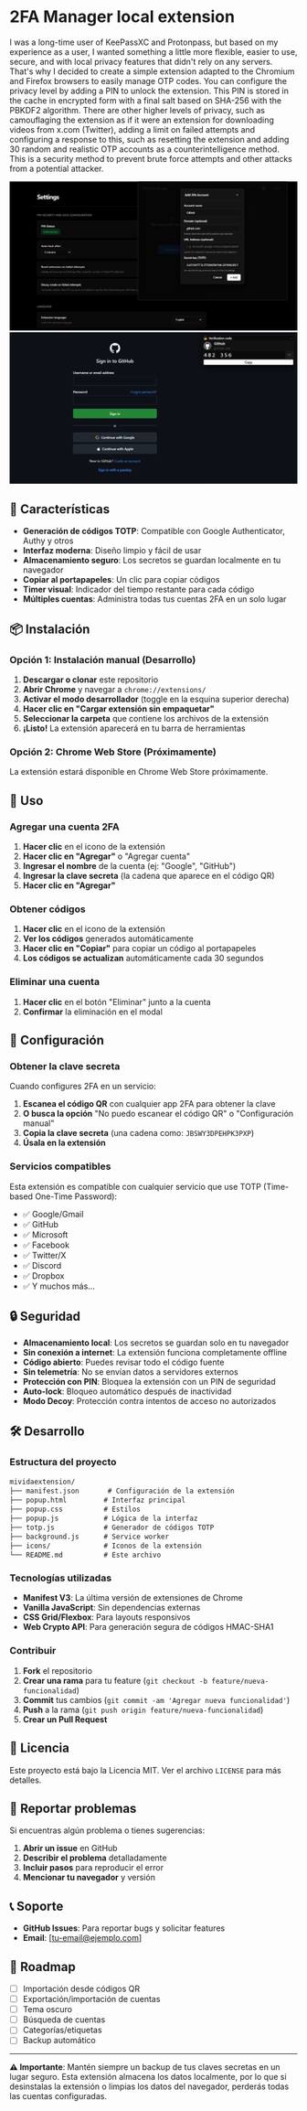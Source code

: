 # 2FA Manager local extension

I was a long-time user of KeePassXC and Protonpass, but based on my experience as a user, I wanted something a little more flexible, easier to use, secure, and with local privacy features that didn't rely on any servers. That's why I decided to create a simple extension adapted to the Chromium and Firefox browsers to easily manage OTP codes. You can configure the privacy level by adding a PIN to unlock the extension. This PIN is stored in the cache in encrypted form with a final salt based on SHA-256 with the PBKDF2 algorithm. There are other higher levels of privacy, such as camouflaging the extension as if it were an extension for downloading videos from x.com (Twitter), adding a limit on failed attempts and configuring a response to this, such as resetting the extension and adding 30 random and realistic OTP accounts as a counterintelligence method. This is a security method to prevent brute force attempts and other attacks from a potential attacker.

![Add 2FA Account](images/Captura%20de%20pantalla%202025-10-30%20131546.png)
![Floating Window](images/Captura%20de%20pantalla%202025-10-30%20132758.png)

## 🔐 Características

- **Generación de códigos TOTP**: Compatible con Google Authenticator, Authy y otros
- **Interfaz moderna**: Diseño limpio y fácil de usar
- **Almacenamiento seguro**: Los secretos se guardan localmente en tu navegador
- **Copiar al portapapeles**: Un clic para copiar códigos
- **Timer visual**: Indicador del tiempo restante para cada código
- **Múltiples cuentas**: Administra todas tus cuentas 2FA en un solo lugar

## 📦 Instalación

### Opción 1: Instalación manual (Desarrollo)

1. **Descargar o clonar** este repositorio
2. **Abrir Chrome** y navegar a `chrome://extensions/`
3. **Activar el modo desarrollador** (toggle en la esquina superior derecha)
4. **Hacer clic en "Cargar extensión sin empaquetar"**
5. **Seleccionar la carpeta** que contiene los archivos de la extensión
6. **¡Listo!** La extensión aparecerá en tu barra de herramientas

### Opción 2: Chrome Web Store (Próximamente)

La extensión estará disponible en Chrome Web Store próximamente.

## 🚀 Uso

### Agregar una cuenta 2FA

1. **Hacer clic** en el icono de la extensión
2. **Hacer clic en "Agregar"** o "Agregar cuenta"
3. **Ingresar el nombre** de la cuenta (ej: "Google", "GitHub")
4. **Ingresar la clave secreta** (la cadena que aparece en el código QR)
5. **Hacer clic en "Agregar"**

### Obtener códigos

1. **Hacer clic** en el icono de la extensión
2. **Ver los códigos** generados automáticamente
3. **Hacer clic en "Copiar"** para copiar un código al portapapeles
4. **Los códigos se actualizan** automáticamente cada 30 segundos

### Eliminar una cuenta

1. **Hacer clic** en el botón "Eliminar" junto a la cuenta
2. **Confirmar** la eliminación en el modal

## 🔧 Configuración

### Obtener la clave secreta

Cuando configures 2FA en un servicio:

1. **Escanea el código QR** con cualquier app 2FA para obtener la clave
2. **O busca la opción** "No puedo escanear el código QR" o "Configuración manual"
3. **Copia la clave secreta** (una cadena como: `JBSWY3DPEHPK3PXP`)
4. **Úsala en la extensión**

### Servicios compatibles

Esta extensión es compatible con cualquier servicio que use TOTP (Time-based One-Time Password):

- ✅ Google/Gmail
- ✅ GitHub
- ✅ Microsoft
- ✅ Facebook
- ✅ Twitter/X
- ✅ Discord
- ✅ Dropbox
- ✅ Y muchos más...

## 🔒 Seguridad

- **Almacenamiento local**: Los secretos se guardan solo en tu navegador
- **Sin conexión a internet**: La extensión funciona completamente offline
- **Código abierto**: Puedes revisar todo el código fuente
- **Sin telemetría**: No se envían datos a servidores externos
- **Protección con PIN**: Bloquea la extensión con un PIN de seguridad
- **Auto-lock**: Bloqueo automático después de inactividad
- **Modo Decoy**: Protección contra intentos de acceso no autorizados

## 🛠️ Desarrollo

### Estructura del proyecto

```
mividaextension/
├── manifest.json       # Configuración de la extensión
├── popup.html         # Interfaz principal
├── popup.css          # Estilos
├── popup.js           # Lógica de la interfaz
├── totp.js            # Generador de códigos TOTP
├── background.js      # Service worker
├── icons/             # Iconos de la extensión
└── README.md          # Este archivo
```

### Tecnologías utilizadas

- **Manifest V3**: La última versión de extensiones de Chrome
- **Vanilla JavaScript**: Sin dependencias externas
- **CSS Grid/Flexbox**: Para layouts responsivos
- **Web Crypto API**: Para generación segura de códigos HMAC-SHA1

### Contribuir

1. **Fork** el repositorio
2. **Crear una rama** para tu feature (`git checkout -b feature/nueva-funcionalidad`)
3. **Commit** tus cambios (`git commit -am 'Agregar nueva funcionalidad'`)
4. **Push** a la rama (`git push origin feature/nueva-funcionalidad`)
5. **Crear un Pull Request**

## 📝 Licencia

Este proyecto está bajo la Licencia MIT. Ver el archivo `LICENSE` para más detalles.

## 🐛 Reportar problemas

Si encuentras algún problema o tienes sugerencias:

1. **Abrir un issue** en GitHub
2. **Describir el problema** detalladamente
3. **Incluir pasos** para reproducir el error
4. **Mencionar tu navegador** y versión

## 📞 Soporte

- **GitHub Issues**: Para reportar bugs y solicitar features
- **Email**: [tu-email@ejemplo.com]

## 🎯 Roadmap

- [ ] Importación desde códigos QR
- [ ] Exportación/importación de cuentas
- [ ] Tema oscuro
- [ ] Búsqueda de cuentas
- [ ] Categorías/etiquetas
- [ ] Backup automático

---

**⚠️ Importante**: Mantén siempre un backup de tus claves secretas en un lugar seguro. Esta extensión almacena los datos localmente, por lo que si desinstalas la extensión o limpias los datos del navegador, perderás todas las cuentas configuradas.
